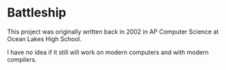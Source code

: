 # Battleship

This project was originally written back in 2002 in AP Computer Science at Ocean Lakes High School.

I have *no* idea if it still will work on modern computers and with modern compilers.